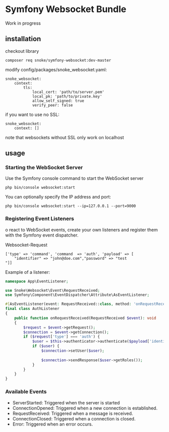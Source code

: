 # Symfony Websocket Bundle
Work in progress

## installation

checkout library 

`composer req snoke/symfony-websocket:dev-master`

modify config/packages/snoke_websocket.yaml:
````
snoke_websocket:
    context:
        tls:
            local_cert: 'path/to/server.pem'
            local_pk: 'path/to/private.key'
            allow_self_signed: true
            verify_peer: false
````

if you want to use no SSL:
````
snoke_websocket:
    context: []
````
note that websockets without SSL only work on localhost

## usage
### Starting the WebSocket Server

Use the Symfony console command to start the WebSocket server

`php bin/console websocket:start`

You can optionally specify the IP address and port:

`php bin/console websocket:start --ip=127.0.0.1 --port=9000`

### Registering Event Listeners

o react to WebSocket events, create your own listeners and register them with the Symfony event dispatcher.

Websocket-Request
```
['type' => 'command', 'command  => 'auth', 'payload' => [
    "identifier" => "john@doe.com","password" => "test
"]]
```

Example of a listener:

```php
namespace App\EventListener;

use Snoke\Websocket\Event\RequestReceived;
use Symfony\Component\EventDispatcher\Attribute\AsEventListener;

#[AsEventListener(event: RequestReceived::class, method: 'onRequestReceived')]
final class AuthListener
{
    public function onRequestReceived(RequestReceived $event): void
    {
        $request = $event->getRequest();
        $connection = $event->getConnection();
        if ($request['type'] === 'auth') {
            $user = $this->authenticator->authenticate($payload['identifier'],$payload['password']);
            if ($user) {
                $connection->setUser($user);
                
                $connection->sendResponse($user->getRoles());
            }
        }
    }
}
```

### Available Events
- ServerStarted: Triggered when the server is started
- ConnectionOpened: Triggered when a new connection is established.
- RequestReceived: Triggered when a message is received.
- ConnectionClosed: Triggered when a connection is closed.
- Error: Triggered when an error occurs.


